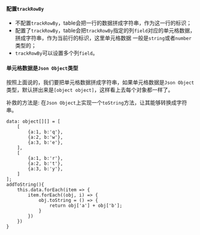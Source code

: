 #### 配置`trackRowBy`

- 不配置`trackRowBy`，table会把一行的数据拼成字符串，作为这一行的标识；
- 配置了`trackRowBy`，table会把`trackRowBy`指定的列`field`对应的单元格数据，拼成字符串，作为当前行的标识，这里单元格数据
一般是`string`或者`number`类型的；
- `trackRowBy`可以设置多个列`field`。

#### 单元格数据是`Json Object`类型

按照上面说的，我们要把单元格数据拼成字符串，如果单元格数据是`Json Object`类型，默认拼出来是`[object object]`，这样看上去每个对象都一样了。

补救的方法是: 在`Json Object`上实现一个`toString`方法，让其能够转换成字符串。

```
data: object[][] = [
    [
        {a:1, b:'q'},
        {a:2, b:'w'},
        {a:3, b:'e'},
    ],
    [
        {a:1, b:'r'},
        {a:2, b:'t'},
        {a:3, b:'y'},
    ]
];
addToString(){
    this.data.forEach(item => {
        item.forEach((obj, i) => {
            obj.toString = () => {
                return obj['a'] + obj['b'];
            }
        })
    })
}
```

